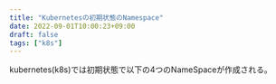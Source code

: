 ```yaml
---
title: "Kubernetesの初期状態のNamespace"
date: 2022-09-01T10:00:23+09:00
draft: false
tags: ["k8s"] 
---
```

<!--more-->
kubernetes(k8s)では初期状態で以下の4つのNameSpaceが作成される。

